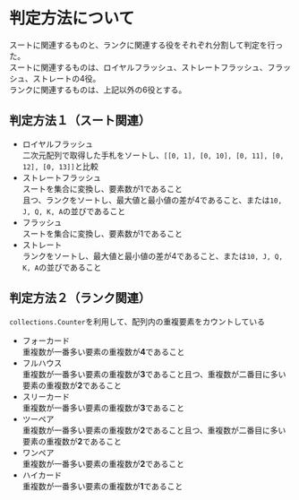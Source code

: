 # 判定方法について
スートに関連するものと、ランクに関連する役をそれぞれ分割して判定を行った。  
スートに関連するものは、ロイヤルフラッシュ、ストレートフラッシュ、フラッシュ、ストレートの4役。  
ランクに関連するものは、上記以外の6役とする。  

## 判定方法１（スート関連）
* ロイヤルフラッシュ  
  二次元配列で取得した手札をソートし、`[[0, 1], [0, 10], [0, 11], [0, 12], [0, 13]]`と比較
* ストレートフラッシュ  
  スートを集合に変換し、要素数が1であること  
  且つ、ランクをソートし、最大値と最小値の差が4であること、または`10, J, Q, K, A`の並びであること
* フラッシュ  
  スートを集合に変換し、要素数が1であること
* ストレート  
  ランクをソートし、最大値と最小値の差が4であること、または`10, J, Q, K, A`の並びであること

## 判定方法２（ランク関連）
`collections.Counter`を利用して、配列内の重複要素をカウントしている
* フォーカード  
  重複数が一番多い要素の重複数が**4**であること
* フルハウス  
  重複数が一番多い要素の重複数が**3**であること且つ、重複数が二番目に多い要素の重複数が**2**であること
* スリーカード  
  重複数が一番多い要素の重複数が**3**であること
* ツーペア  
  重複数が一番多い要素の重複数が**2**であること且つ、重複数が二番目に多い要素の重複数が**2**であること
* ワンペア  
  重複数が一番多い要素の重複数が**2**であること
* ハイカード  
  重複数が一番多い要素の重複数が**1**であること
